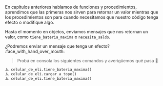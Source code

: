 En capítulos anteriores hablamos de funciones y procedimientos, aprendimos que las primeras nos sirven para retornar un valor mientras que los procedimientos son para cuando necesitamos que nuestro código tenga efecto o modifique algo.

Hasta el momento en objetos, enviamos mensajes que nos retornan un valor, como `tiene_bateria_maxima` o `necesita_saldo`.

¿Podremos enviar un mensaje que tenga un efecto? :face_with_hand_over_mouth:

> Probá en consola los siguientes comandos y averigüemos qué pasa :eyes:
>
```python
ム celular_de_eli.tiene_bateria_maxima()
ム celular_de_eli.cargar_a_tope()
ム celular_de_eli.tiene_bateria_maxima()
```